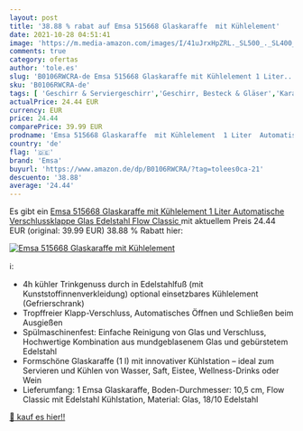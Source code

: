 ```yaml
---
layout: post
title: '38.88 % rabat auf Emsa 515668 Glaskaraffe  mit Kühlelement'
date: 2021-10-28 04:51:41
image: 'https://m.media-amazon.com/images/I/41uJrxHpZRL._SL500_._SL400_.jpg'
comments: true
category: ofertas
author: 'tole.es'
slug: 'B0106RWCRA-de Emsa 515668 Glaskaraffe mit Kühlelement 1 Liter...'
sku: 'B0106RWCRA-de'
tags: [ 'Geschirr & Serviergeschirr','Geschirr, Besteck & Gläser','Karaffen','Krüge, Dekantierer & Karaffen','Küche, Haushalt & Wohnen','Küche, Kochen & Backen','Serviergeschirr','emsa', ]
actualPrice: 24.44 EUR
currency: EUR
price: 24.44
comparePrice: 39.99 EUR
prodname: 'Emsa 515668 Glaskaraffe  mit Kühlelement  1 Liter  Automatische Verschlussklappe  Glas  Edelstahl  Flow Classic '
country: 'de'
flag: '🇩🇪'
brand: 'Emsa'
buyurl: 'https://www.amazon.de/dp/B0106RWCRA/?tag=tolees0ca-21'
descuento: '38.88'
average: '24.44'
---
```


Es gibt ein [Emsa 515668 Glaskaraffe  mit Kühlelement  1 Liter  Automatische Verschlussklappe  Glas  Edelstahl  Flow Classic ](https://www.amazon.de/dp/B0106RWCRA/?tag=tolees0ca-21) mit aktuellem Preis 24.44 EUR (original: 39.99 EUR) 38.88 % Rabatt hier:

[![Emsa 515668 Glaskaraffe  mit Kühlelement](https://m.media-amazon.com/images/I/41uJrxHpZRL._SL500_._SL400_.jpg)](https://www.amazon.de/dp/B0106RWCRA/?tag=tolees0ca-21)

ℹ️:

- 4h kühler Trinkgenuss durch in Edelstahlfuß (mit Kunststoffinnenverkleidung) optional einsetzbares Kühlelement (Gefrierschrank)
- Tropffreier Klapp-Verschluss, Automatisches Öffnen und Schließen beim Ausgießen
- Spülmaschinenfest: Einfache Reinigung von Glas und Verschluss, Hochwertige Kombination aus mundgeblasenem Glas und gebürstetem Edelstahl
- Formschöne Glaskaraffe (1 l) mit innovativer Kühlstation – ideal zum Servieren und Kühlen von Wasser, Saft, Eistee, Wellness-Drinks oder Wein
- Lieferumfang: 1 Emsa Glaskaraffe, Boden-Durchmesser: 10,5 cm, Flow Classic mit Edelstahl Kühlstation, Material: Glas, 18/10 Edelstahl

[🛒 kauf es hier!!](https://www.amazon.de/dp/B0106RWCRA/?tag=tolees0ca-21)
